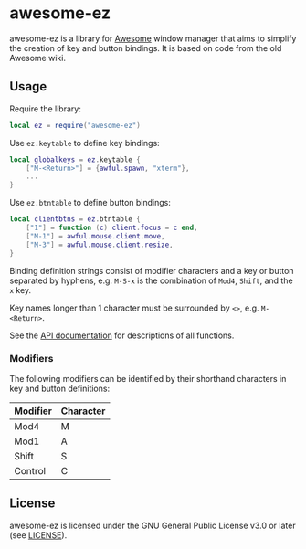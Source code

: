 # awesome-ez

awesome-ez is a library for [Awesome](https://github.com/awesomeWM/awesome)
window manager that aims to simplify the creation of key and button bindings.
It is based on code from the old Awesome wiki.

## Usage

Require the library:
```lua
local ez = require("awesome-ez")
```

Use `ez.keytable` to define key bindings:
```lua
local globalkeys = ez.keytable {
    ["M-<Return>"] = {awful.spawn, "xterm"},
    ...
}
```

Use `ez.btntable` to define button bindings:
```lua
local clientbtns = ez.btntable {
    ["1"] = function (c) client.focus = c end,
    ["M-1"] = awful.mouse.client.move,
    ["M-3"] = awful.mouse.client.resize,
}
```

Binding definition strings consist of modifier characters and a key or button
separated by hyphens, e.g. `M-S-x` is the combination of `Mod4`, `Shift`, and
the `x` key.

Key names longer than 1 character must be surrounded by `<>`, e.g. `M-<Return>`.

See the [API documentation](https://jcrd.github.io/awesome-ez/) for
descriptions of all functions.

### Modifiers

The following modifiers can be identified by their shorthand characters
in key and button definitions:

Modifier | Character
-------- | ---------
Mod4     | M
Mod1     | A
Shift    | S
Control  | C

## License

awesome-ez is licensed under the GNU General Public License v3.0 or later
(see [LICENSE](LICENSE)).

